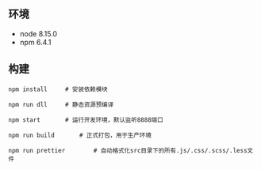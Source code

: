 ## 环境
- node 8.15.0
- npm 6.4.1

## 构建

```
npm install		# 安装依赖模块
```

```
npm run dll		# 静态资源预编译
```

```
npm start		# 运行开发环境，默认监听8888端口
```

```
npm run build		# 正式打包，用于生产环境
```

```
npm run prettier		# 自动格式化src目录下的所有.js/.css/.scss/.less文件
```
